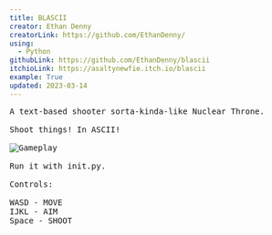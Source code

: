 ```yaml
---
title: BLASCII
creator: Ethan Denny
creatorLink: https://github.com/EthanDenny/
using:
  - Python
githubLink: https://github.com/EthanDenny/blascii
itchioLink: https://asaltynewfie.itch.io/blascii
example: True
updated: 2023-03-14
---
```


<pre>A text-based shooter sorta-kinda-like Nuclear Throne.

Shoot things! In ASCII!

<img alt="Gameplay" src="/winter2023/assets/submissions/blascii/gameplay.png" />

Run it with init.py.

Controls:

WASD - MOVE
IJKL - AIM
Space - SHOOT
</pre>
